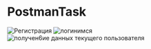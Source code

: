 # PostmanTask
![Регистрация](https://user-images.githubusercontent.com/61064542/173587429-0ccc83da-7891-4584-98c7-003d21045fd0.png)
![логинимся](https://user-images.githubusercontent.com/61064542/173587451-103c99c5-2988-4695-8a06-559f6bebe996.png)
![получен6ие данных текущего пользователя](https://user-images.githubusercontent.com/61064542/173587623-f0782404-4932-499b-9116-10687c836fe4.png)
